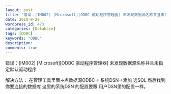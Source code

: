 ```yaml
---
layout: post
title: '错误：[IM002] [Microsoft][ODBC 驱动程序管理器] 未发现数据源名称并且未指定默认驱动程序 解决方法'
date: 2010-9-29
wordpress_id: 473
categories: [Database]
tags: [ODBC]
keywords: "ODBC"
description: 
comments: true
---
```



错误：[IM002] [Microsoft][ODBC 驱动程序管理器] 未发现数据源名称并且未指定默认驱动程序

解决方法：
在管理工具里面->点数据源ODBC-> 系统DSN->添加 选SQL 然后找到你要连接的数据库
这里的系统DSN 的配置要跟 用户DSN里的配置一样。


